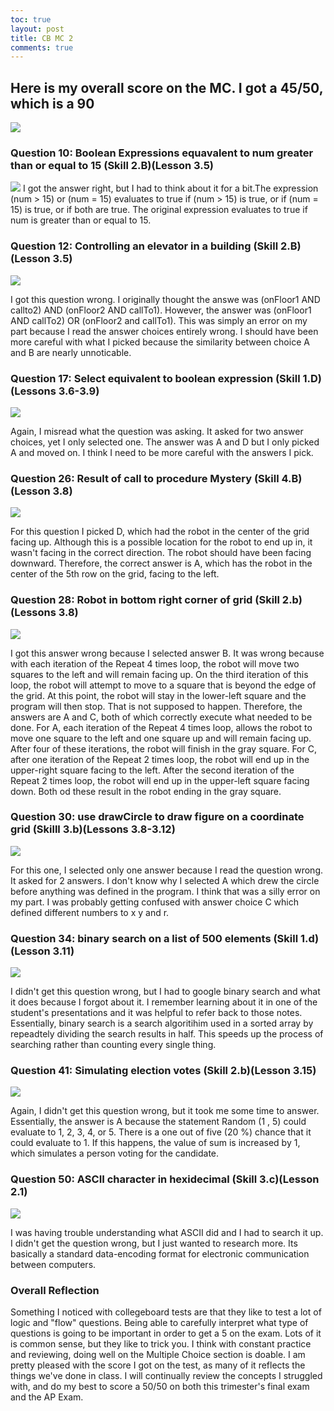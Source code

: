 ```yaml
---
toc: true
layout: post
title: CB MC 2 
comments: true
---
```


## Here is my overall score on the MC. I got a 45/50, which is a 90
![]({{site.baseurl}}/mc2results.png)



### Question 10: Boolean Expressions equavalent to num greater than or equal to 15 (Skill 2.B)(Lesson 3.5)
![]({{site.baseurl}}/q10.png)
I got the answer right, but I had to think about it for a bit.The expression (num > 15) or (num = 15) evaluates to true if (num > 15) is true, or if (num = 15) is true, or if both are true. The original expression evaluates to true if num is greater than or equal to 15.


### Question 12: Controlling an elevator in a building (Skill 2.B)(Lesson 3.5)
![]({{site.baseurl}}/q12.png)

I got this question wrong. I originally thought the answe was (onFloor1 AND callto2) AND (onFloor2 AND callTo1). However, the answer was (onFloor1 AND callTo2) OR (onFloor2 and callTo1). This was simply an error on my part because I read the answer choices entirely wrong. I should have been more careful with what I picked because the similarity between choice A and B are nearly unnoticable. 

### Question 17: Select equivalent to boolean expression (Skill 1.D)(Lessons 3.6-3.9)
![]({{site.baseurl}}/q17.png)

Again, I misread what the question was asking. It asked for two answer choices, yet I only selected one. The answer was A and D but I only picked A and moved on. I think I need to be more careful with the answers I pick. 

### Question 26: Result of call to procedure Mystery (Skill 4.B)(Lesson 3.8)
![]({{site.baseurl}}/q26.png)

For this question I picked D, which had the robot in the center of the grid facing up. Although this is a possible location for the robot to end up in, it wasn't facing in the correct direction. The robot should have been facing downward. Therefore, the correct answer is A, which has the robot in the center of the 5th row on the grid, facing to the left. 

### Question 28: Robot in bottom right corner of grid (Skill 2.b)(Lessons 3.8)
![]({{site.baseurl}}/q28.png)

I got this answer wrong because I selected answer B. It was wrong because with each iteration of the Repeat 4 times loop, the robot will move two squares to the left and will remain facing up. On the third iteration of this loop, the robot will attempt to move to a square that is beyond the edge of the grid. At this point, the robot will stay in the lower-left square and the program will then stop. That is not supposed to happen. Therefore, the answers are A and C, both of which correctly execute what needed to be done. For A,  each iteration of the Repeat 4 times loop, allows the robot to move one square to the left and one square up and will remain facing up. After four of these iterations, the robot will finish in the gray square. For C, after one iteration of the Repeat 2 times loop, the robot will end up in the upper-right square facing to the left. After the second iteration of the Repeat 2 times loop, the robot will end up in the upper-left square facing down. Both od these result in the robot ending in the gray square. 

### Question 30: use drawCircle to draw figure on a coordinate grid (Skilll 3.b)(Lessons 3.8-3.12)
![]({{site.baseurl}}/q30.png)

For this one, I selected only one answer because I read the question wrong. It asked for 2 answers. I don't know why I selected A which drew the circle before anything was defined in the program. I think that was a silly error on my part. I was probably getting confused with answer choice C which defined different numbers to x y and r. 

### Question 34: binary search on a list of 500 elements (Skill 1.d)(Lesson 3.11)
![]({{site.baseurl}}/q34.png)

I didn't get this question wrong, but I had to google binary search and what it does because I forgot about it. I remember learning about it in one of the student's presentations and it was helpful to refer back to those notes. Essentially, binary search is a search algoritihim used in a sorted array by repeadtely dividing the search results in half. This speeds up the process of searching rather than counting every single thing. 

### Question 41: Simulating election votes (Skill 2.b)(Lesson 3.15)
![]({{site.baseurl}}/q41.png)

Again, I didn't get this question wrong, but it took me some time to answer. Essentially, the answer is A because the statement Random (1 , 5) could evaluate to 1, 2, 3, 4, or 5. There is a one out of five (20 %) chance that it could evaluate to 1. If this happens, the value of  sum is increased by 1, which simulates a person voting for the candidate.

### Question 50: ASCII character in hexidecimal (Skill 3.c)(Lesson 2.1)
![]({{site.baseurl}}/q50.png)

I was having trouble understanding what ASCII did and I had to search it up. I didn't get the question wrong, but I just wanted to research more. Its basically a standard data-encoding format for electronic communication between computers. 


### Overall Reflection

Something I noticed with collegeboard tests are that they like to test a lot of logic and "flow" questions. Being able to carefully interpret what type of questions is going to be important in order to get a 5 on the exam. Lots of it is common sense, but they like to trick you. I think with constant practice and reviewing, doing well on the Multiple Choice section is doable. I am pretty pleased with the score I got on the test, as many of it reflects the things we've done in class. I will continually review the concepts I struggled with, and do my best to score a 50/50 on both this trimester's final exam and the AP Exam. 